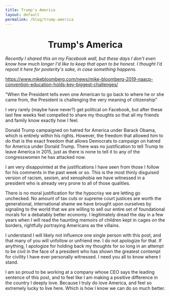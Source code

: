 ```yaml
---
title: Trump's America
layout: default
permalink: /blog/trump-america
---
```

<head>
		<meta charset="utf-8">
		<meta name="viewport" content="width=device-width, initial-scale = 1.0, maximum-scale=1.0, user-scalable=no" />
		<meta property="og:description" content="Personal perfolio website of Steven Sawtelle">
		<meta property="og:site_name" content="Trump's America" />
		<title>Trump's America - Steven Sawtelle</title>
</head>

<center><b><h1>Trump's America</h1></b></center>

<i>Recently I shared this on my Facebook wall, but these days I don't even know how much longer I'd like to keep that open to be honest. I thought I'd repost it here for posterity's sake, in case something happens.</i>

https://www.mikebloomberg.com/news/mike-bloomberg-2019-naacp-convention-education-holds-key-biggest-challenges/

"When the President tells even one American to go back to where he or she came from, the President is challenging the very meaning of citizenship"

I very rarely (maybe have never?) get political on Facebook, but after these last few weeks feel compelled to share my thoughts so that all my friends and family know exactly how I feel.

Donald Trump campaigned on hatred for America under Barack Obama, which is entirely within his rights. However, the freedom that allowed him to do that is the exact freedom that allows Democrats to campaign on hatred for America under Donald Trump. There was no justification to tell Trump to leave America in 2015, just as there is none to tell it to any of the congresswomen he has attacked now.

I am very disappointed at the justifications I have seen from those I follow for his comments in the past week or so. This is the most thinly disguised version of racism, sexism, and xenophobia we have witnessed in a president who is already very prone to all of those qualities.

There is no moral justification for the hypocrisy we are letting go unchecked. No amount of tax cuts or supreme court justices are worth the generational, international shame we have brought upon ourselves by signaling to the world that we are willing to sell our entire set of foundational morals for a debatably better economy. I legitimately dread the day in a few years when I will read the haunting memoirs of children kept in cages on the borders, rightfully portraying Americans as the villains.

I understand I will likely not influence one single person with this post, and that many of you will unfollow or unfriend me. I do not apologize for that. If anything, I apologize for holding back my thoughts for so long in an attempt to be civil in the face of a president who has shown the greatest contempt for civility I have ever personally witnessed. I need you all to know where I stand.

I am so proud to be working at a company whose CEO says the leading sentence of this post, and to feel like I am making a positive difference in the country I deeply love. Because I truly do love America, and feel so extremely lucky to live here. Which is how I know we can do so much better.